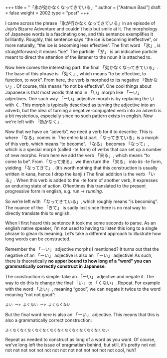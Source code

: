+++
title = "「氷が効かなくなってきている」"
author = ["Aatmun Baxi"]
draft = false
weight = 2002
type = "post"
+++

I came across the phrase「氷が行かなくなってきている」in an episode of Jojo&rsquo;s Bizarre Adventure and couldn&rsquo;t help but smile at it.
The morphology of Japanese words is a fascinating one, and this sentence exemplifies it brilliantly.
Roughly, this sentence says &ldquo;the ice is becoming ineffective&rdquo;, or more naturally, &ldquo;the ice is becoming less effective&rdquo;.
The first word 「氷」, is straightforward; it means &ldquo;ice&rdquo;.
The particle 「が」 is an indicative particle meant to direct the attention of the listener to the noun it is attached to.

Now here comes the interesting part: the final 「効かなくなってきている」.
The base of this phrase is 「効く」, which means &ldquo;to be effective, to function, to work&rdquo;.
From here, the verb is morphed to its negative 「効かない」.
Of course, this means &ldquo;to not be effective&rdquo;.
One cool things about Japanese is that most words that end in 「い」morph like 「ーい」adjectives.
One such way 「ーい」adjective morph is by replacing the い with く.
This morph is typically described as turning the adjective into an adverb, but the idea of turning a negative-conjugated verb into an adverb is a bit mysterious, especially since no such pattern exists in english.
Now we&rsquo;re left with 「効かなく」.

Now that we have an &ldquo;adverb&rdquo;, we need a verb for it to describe.
This is where 「なる」comes in.
The entire last part 「なってきている」is a morph of this verb, which means &ldquo;to become&rdquo;.
「なる」 becomes 「なって」, which is a special morph (called -te form) of verbs that can set up a number of new morphs.
From here we add the verb 「来る」, which means &ldquo;to come to be&rdquo;.
From 「なって来る」 we then turn the 「来る」 into _its_ -te form, yielding 「なってきて」.
(It&rsquo;s worth nothing that this construction is usually written in kana, hence I drop the kanji.)
The final addition is the verb 「いる」.
When this verb is added to the -te form of another verb, it expresses an enduring state of action.
Oftentimes this translated to the present progressive form in english, e.g. run -&gt; _running_.

So we&rsquo;re left with 「なってきている」, which roughly means &ldquo;is becoming&rdquo;.
The nuance of the 「きて」 is sadly lost since there is no real way to directly translate this to english.

When I first heard this sentence it took me some seconds to parse.
As an english native speaker, I&rsquo;m not used to having to listen this long to a single phrase to glean its meaning.
Let&rsquo;s take a different approach to illustrate how long words can be constructed.

Remember the 「ーい」 adjective morphs I mentioned?
It turns out that the negative of an 「ーい」 adjective is also an 「ーい」 adjective!
As such, there is theoretically **no upper bound to how long of a &ldquo;word&rdquo; you can grammatically correctly construct in Japanese**.

The construction is simple: take an 「ーい」 adjective and negate it.
The way to do this is change the final 「い」 to 「くない」.
Repeat.
For example with the word 「よい」, meaning &ldquo;good&rdquo;, we can negate it twice to the word meaning &ldquo;not not good&rdquo;:

```text
よい ー> よくない ー> よくなくない
```

But the final word here is also an 「ーい」 adjective.
This means that this is also a grammatically correct construction:

```text
よくなくなくなくなくなくなくなくなくなくなくなくなくない
```

Repeat as needed to construct as long of a word as you want.
Of course, we&rsquo;ve long left the issue of pragmatism behind, but still, it&rsquo;s pretty not not not not not not not not not not not not not not not not cool, huh?
